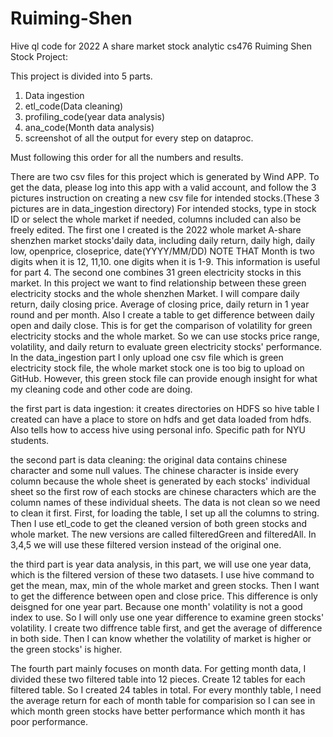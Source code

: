 # Ruiming-Shen
Hive ql code for 2022 A share market stock analytic
cs476 Ruiming Shen Stock Project:

This project is divided into 5 parts.
1. Data ingestion
2. etl_code(Data cleaning)
3. profiling_code(year data analysis)
4. ana_code(Month data analysis)
5. screenshot of all the output for every step on dataproc.

Must following this order for all the numbers and results.

There are two csv files for this project which is generated by Wind APP. To get the data, please log into this app with a valid account, and follow the 3 pictures instruction on creating a new csv file for intended stocks.(These 3 pictures are in data_ingestion directory) For intended stocks, type in stock ID or select the whole market if needed, columns included can also be freely edited. The first one I created is the 2022 whole market A-share shenzhen market stocks'daily data, including daily return, daily high, daily low, openprice, closeprice, date(YYYY/MM/DD) NOTE THAT Month is two digits when it is 12, 11,10. one digits when it is 1-9. This information is useful for part 4. The second one combines 31 green electricity stocks in this market. In this project we want to find relationship between these green electricity stocks and the whole shenzhen Market. I will compare daily return, daily closing price. Average of closing price, daily return in 1 year round and per month. Also I create a table to get difference between daily open and daily close. This is for get the comparison of volatility for green electricity stocks and the whole market. So we can use stocks price range, volatility, and daily return to evaluate green electricity stocks' performance. In the data_ingestion part I only upload one csv file which is green electricity stock file, the whole market stock one is too big to upload on GitHub. However, this green stock file can provide enough insight for what my cleaning code and other code are doing.

the first part is data ingestion: it creates directories on HDFS so hive table I created can have a place to store on hdfs and get data loaded from hdfs. Also tells how to access hive using personal info. Specific path for NYU students.

the second part is data cleaning: the original data contains chinese character and some null values. The chinese character is inside every column because the whole sheet is generated by each stocks' individual sheet so the first row of each stocks are chinese characters which are the column names of these individual sheets. The data is not clean so we need to clean it first. First, for loading the table, I set up all the columns to string. Then I use etl_code to get the cleaned version of both green stocks and whole market. The new versions are called filteredGreen and filteredAll. In 3,4,5 we will use these filtered version instead of the original one.

the third part is year data analysis, in this part, we will use one year data, which is the filtered version of these two datasets. I use hive command to get the mean, max, min of the whole market and green stocks. Then I want to get the difference between open and close price. This difference is only deisgned for one year part. Because one month' volatility is not a good index to use. So I will only use one year difference to examine green stocks' volatility. I create two diffrence table first, and get the average of difference in both side. Then I can know whether the volatility of market is higher or the green stocks' is higher.

The fourth part mainly focuses on month data. For getting month data, I divided these two filtered table into 12 pieces. Create 12 tables for each filtered table. So I created 24 tables in total. For every monthly table, I need the average return for each of month table for comparision so I can see in which month green stocks have better performance which month it has poor performance. 

